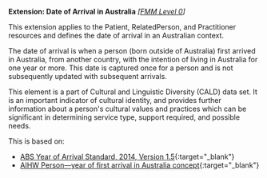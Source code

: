 **Extension: Date of Arrival in Australia**  *[[FMM Level 0](guidance.html)]*

This extension applies to the Patient, RelatedPerson, and Practitioner resources and defines the date of arrival in an Australian context. 

The date of arrival is when a person (born outside of Australia) first arrived in Australia, from another country, with the intention of living in Australia for one year or more. This date is captured once for a person and is not subsequently updated with subsequent arrivals.

This element is a part of Cultural and Linguistic Diversity (CALD) data set. It is an important indicator of cultural identity, and provides further information about a person's cultural values and practices which can be significant in determining service type, support required, and possible needs.

This is based on:
* [ABS Year of Arrival Standard, 2014, Version 1.5](https://www.abs.gov.au/AUSSTATS/abs@.nsf/Lookup/1200.0.55.007Main+Features12014,%20Version%201.5?OpenDocument){:target="_blank"} 
* [AIHW Person—year of first arrival in Australia concept](https://meteor.aihw.gov.au/content/index.phtml/itemId/269447){:target="_blank"} 
